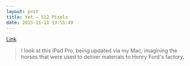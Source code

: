 ```yaml
---
layout: post
title: Yet — 512 Pixels
date: 2015-11-11 13:55:49
---
```


[Link](http://www.512pixels.net/blog/2015/11/yet)

>I look at this iPad Pro, being updated via my Mac, imagining the horses that were used to deliver materials to Henry Ford's factory.

